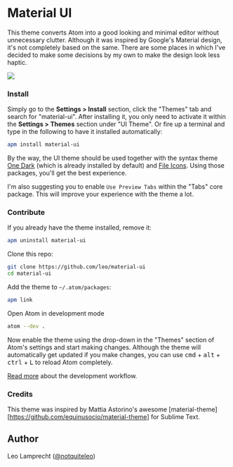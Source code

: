 # Material UI

This theme converts Atom into a good looking and minimal editor without unnecessary clutter. Although it was inspired by Google's Material design, it's not completely based on the same. There are some places in which I've decided to make some decisions by my own to make the design look less haptic.

<a href="https://raw.githubusercontent.com/leo/material-ui/screenshots/with-code.png" target="_blank">
  <img src="https://raw.githubusercontent.com/leo/material-ui/screenshots/with-code.png">
</a>

### Install

Simply go to the __Settings > Install__ section, click the "Themes" tab and search for "material-ui". After installing it, you only need to activate it within the __Settings > Themes__ section under "UI Theme". Or fire up a terminal and type in the following to have it installed automatically:

```bash
apm install material-ui
```

By the way, the UI theme should be used together with the syntax theme [One Dark](https://atom.io/themes/one-dark-syntax) (which is already installed by default) and [File Icons](https://atom.io/packages/file-icons). Using those packages, you'll get the best experience.

I'm also suggesting you to enable `Use Preview Tabs` within the "Tabs" core package. This will improve your experience with the theme a lot.

### Contribute

If you already have the theme installed, remove it:

```bash
apm uninstall material-ui
```

Clone this repo:

```bash
git clone https://github.com/leo/material-ui
cd material-ui
```

Add the theme to `~/.atom/packages`:

```bash
apm link
```

Open Atom in development mode

```bash
atom --dev .
```

Now enable the theme using the drop-down in the "Themes" section of Atom's settings and start making changes. Although the theme will automatically get updated if you make changes, you can use <kbd>cmd</kbd> + <kbd>alt</kbd> + <kbd>ctrl</kbd> + <kbd>L</kbd> to reload Atom completely.

[Read more](https://atom.io/docs/latest/hacking-atom-creating-a-theme#development-workflow) about the development workflow.

### Credits

This theme was inspired by Mattia Astorino's awesome [material-theme][https://github.com/equinusocio/material-theme] for Sublime Text.

## Author

Leo Lamprecht ([@notquiteleo](https://twitter.com/notquiteleo))
